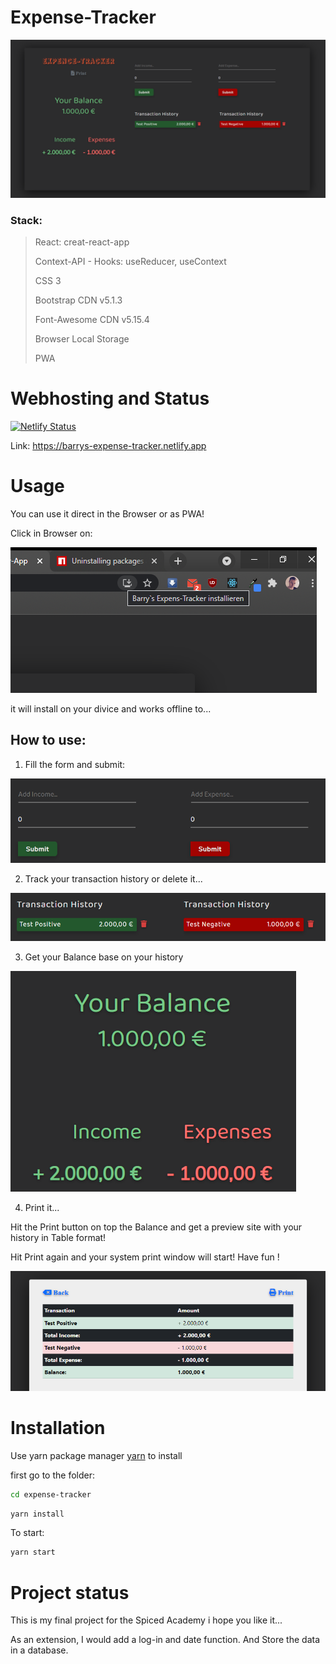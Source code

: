 # Expense-Tracker

![](assets/expense-tracker.PNG)

### Stack:

> React: creat-react-app
>
> Context-API - Hooks: useReducer, useContext
>
> CSS 3
>
> Bootstrap CDN v5.1.3
>
> Font-Awesome CDN v5.15.4
>
> Browser Local Storage
>
> PWA

# Webhosting and Status

[![Netlify Status](https://api.netlify.com/api/v1/badges/87d9a805-2a2c-4747-9adb-afa14cf12eea/deploy-status)](https://app.netlify.com/sites/barrys-expense-tracker/deploys)

Link: https://barrys-expense-tracker.netlify.app

# Usage

You can use it direct in the Browser or as PWA!

Click in Browser on:

![](assets/pwa.png)

it will install on your divice and works offline to...

## How to use:

1.  Fill the form and submit:

![](assets/form.PNG)

2.  Track your transaction history or delete it...

![](assets/history.PNG)

3.  Get your Balance base on your history

![](assets/balance.PNG)

4.  Print it...

Hit the Print button on top the Balance and get a preview site with your history in Table format!

Hit Print again and your system print window will start! Have fun !

![](assets/print.PNG)

# Installation

Use yarn package manager [yarn](https://yarnpkg.com/) to install

first go to the folder:

```bash
cd expense-tracker
```

```bash
yarn install
```

To start:

```bash
yarn start
```

# Project status

This is my final project for the Spiced Academy i hope you like it...

As an extension, I would add a log-in and date function. And Store the data in a database.
